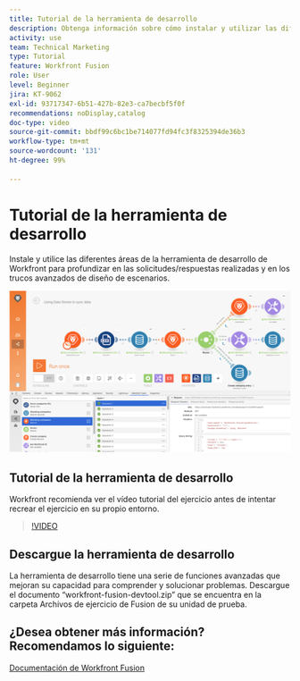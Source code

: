 ```yaml
---
title: Tutorial de la herramienta de desarrollo
description: Obtenga información sobre cómo instalar y utilizar las diferentes áreas en  [!DNL Adobe Workfront Fusion Dev Tool]  para profundizar en los trucos de diseño de escenarios avanzados.
activity: use
team: Technical Marketing
type: Tutorial
feature: Workfront Fusion
role: User
level: Beginner
jira: KT-9062
exl-id: 93717347-6b51-427b-82e3-ca7becbf5f0f
recommendations: noDisplay,catalog
doc-type: video
source-git-commit: bbdf99c6bc1be714077fd94fc3f8325394de36b3
workflow-type: tm+mt
source-wordcount: '131'
ht-degree: 99%

---
```


# Tutorial de la herramienta de desarrollo

Instale y utilice las diferentes áreas de la herramienta de desarrollo de Workfront para profundizar en las solicitudes/respuestas realizadas y en los trucos avanzados de diseño de escenarios.

![Una imagen del escenario de Fusion y la herramienta de desarrollo](assets/troubleshooting-and-error-handling-1.png)

## Tutorial de la herramienta de desarrollo

Workfront recomienda ver el vídeo tutorial del ejercicio antes de intentar recrear el ejercicio en su propio entorno.

>[!VIDEO](https://video.tv.adobe.com/v/335303/?quality=12&learn=on&enablevpops=1)


## Descargue la herramienta de desarrollo

La herramienta de desarrollo tiene una serie de funciones avanzadas que mejoran su capacidad para comprender y solucionar problemas. Descargue el documento “workfront-fusion-devtool.zip” que se encuentra en la carpeta Archivos de ejercicio de Fusion de su unidad de prueba.



## ¿Desea obtener más información? Recomendamos lo siguiente:

[Documentación de Workfront Fusion](https://experienceleague.adobe.com/es/docs/workfront-fusion/using/get-started-with-fusion/understand-workfront-fusion/workfront-fusion-overview)
